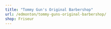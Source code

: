 ```yaml
---
title: "Tommy Gun's Original Barbershop"
url: /edmonton/tommy-guns-original-barbershop/
shop: Friseur
---
```

